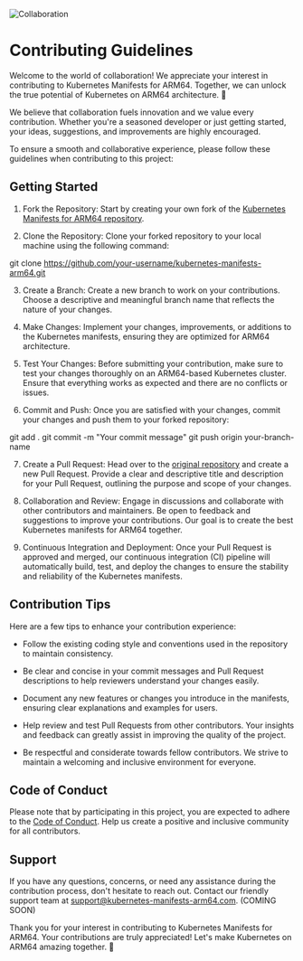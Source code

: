 ![Collaboration](https://images.unsplash.com/photo-1517048676732-d65bc937f952?ixlib=rb-4.0.3&ixid=M3wxMjA3fDB8MHxzZWFyY2h8Mnx8b3BlbiUyMHNvdXJjZSUyQyUyMGNvbGxhYm9yYXRpb258ZW58MHx8MHx8fDA%3D&auto=format&fit=crop&w=500&q=60)


# Contributing Guidelines

Welcome to the world of collaboration! We appreciate your interest in contributing to Kubernetes Manifests for ARM64. Together, we can unlock the true potential of Kubernetes on ARM64 architecture. 🚀

We believe that collaboration fuels innovation and we value every contribution. Whether you're a seasoned developer or just getting started, your ideas, suggestions, and improvements are highly encouraged.

To ensure a smooth and collaborative experience, please follow these guidelines when contributing to this project:

## Getting Started

1. Fork the Repository: Start by creating your own fork of the [Kubernetes Manifests for ARM64 repository](https://github.com/SeanRiggs/kubernetes-manifests-arm64/fork).

2. Clone the Repository: Clone your forked repository to your local machine using the following command:

git clone https://github.com/your-username/kubernetes-manifests-arm64.git


3. Create a Branch: Create a new branch to work on your contributions. Choose a descriptive and meaningful branch name that reflects the nature of your changes.

4. Make Changes: Implement your changes, improvements, or additions to the Kubernetes manifests, ensuring they are optimized for ARM64 architecture.

5. Test Your Changes: Before submitting your contribution, make sure to test your changes thoroughly on an ARM64-based Kubernetes cluster. Ensure that everything works as expected and there are no conflicts or issues.

6. Commit and Push: Once you are satisfied with your changes, commit your changes and push them to your forked repository:

git add .
git commit -m "Your commit message"
git push origin your-branch-name


7. Create a Pull Request: Head over to the [original repository](https://github.com/SeanRiggs/kubernetes-manifests-arm64) and create a new Pull Request. Provide a clear and descriptive title and description for your Pull Request, outlining the purpose and scope of your changes.

8. Collaboration and Review: Engage in discussions and collaborate with other contributors and maintainers. Be open to feedback and suggestions to improve your contributions. Our goal is to create the best Kubernetes manifests for ARM64 together.

9. Continuous Integration and Deployment: Once your Pull Request is approved and merged, our continuous integration (CI) pipeline will automatically build, test, and deploy the changes to ensure the stability and reliability of the Kubernetes manifests.

## Contribution Tips

Here are a few tips to enhance your contribution experience:

- Follow the existing coding style and conventions used in the repository to maintain consistency.

- Be clear and concise in your commit messages and Pull Request descriptions to help reviewers understand your changes easily.

- Document any new features or changes you introduce in the manifests, ensuring clear explanations and examples for users.

- Help review and test Pull Requests from other contributors. Your insights and feedback can greatly assist in improving the quality of the project.

- Be respectful and considerate towards fellow contributors. We strive to maintain a welcoming and inclusive environment for everyone.

## Code of Conduct

Please note that by participating in this project, you are expected to adhere to the [Code of Conduct](CODE_OF_CONDUCT.md). Help us create a positive and inclusive community for all contributors.

## Support

If you have any questions, concerns, or need any assistance during the contribution process, don't hesitate to reach out. Contact our friendly support team at [support@kubernetes-manifests-arm64.com](mailto:support@kubernetes-manifests-arm64.com). (COMING SOON)

Thank you for your interest in contributing to Kubernetes Manifests for ARM64. Your contributions are truly appreciated! Let's make Kubernetes on ARM64 amazing together. 🎉
